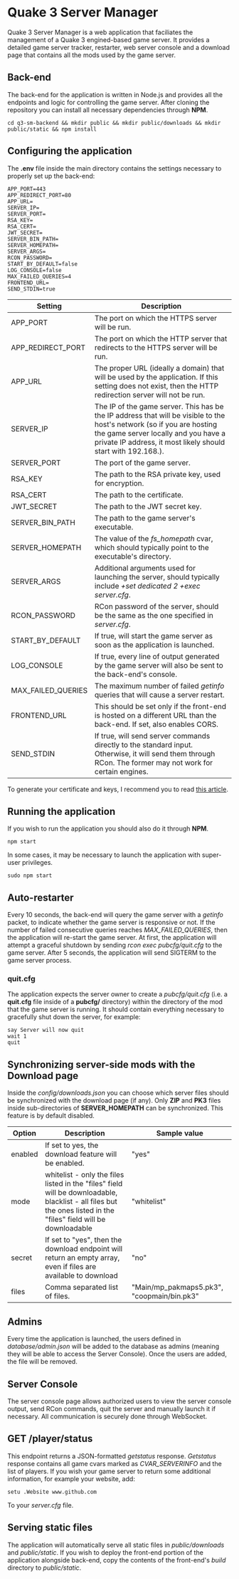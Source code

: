 # Quake 3 Server Manager
Quake 3 Server Manager is a web application that faciliates the management of a Quake 3 engined-based game server. It provides a detailed game server tracker, restarter, web server console and a download page that contains all the mods used by the game server.

## Back-end
The back-end for the application is written in Node.js and provides all the endpoints and logic for controlling the game server. After cloning the repository you can install all necessary dependencies through **NPM**.

    cd q3-sm-backend && mkdir public && mkdir public/downloads && mkdir public/static && npm install

## Configuring the application

The **.env** file inside the main directory contains the settings necessary to properly set up the back-end:

    APP_PORT=443
    APP_REDIRECT_PORT=80
    APP_URL=
    SERVER_IP=
    SERVER_PORT=
    RSA_KEY=
    RSA_CERT=
    JWT_SECRET=
    SERVER_BIN_PATH=
    SERVER_HOMEPATH=
    SERVER_ARGS=
    RCON_PASSWORD=
    START_BY_DEFAULT=false
    LOG_CONSOLE=false
    MAX_FAILED_QUERIES=4
    FRONTEND_URL=
    SEND_STDIN=true

Setting | Description
--- | ---
APP_PORT | The port on which the HTTPS server will be run.
APP_REDIRECT_PORT | The port on which the HTTP server that redirects to the HTTPS server will be run.
APP_URL | The proper URL (ideally a domain) that will be used by the application. If this setting does not exist, then the HTTP redirection server will not be run.
SERVER_IP | The IP of the game server. This has be the IP address that will be visible to the host's network (so if you are hosting the game server locally and you have a private IP address, it most likely should start with 192.168.).
SERVER_PORT | The port of the game server.
RSA_KEY | The path to the RSA private key, used for encryption.
RSA_CERT | The path to the certificate.
JWT_SECRET | The path to the JWT secret key.
SERVER_BIN_PATH | The path to the game server's executable.
SERVER_HOMEPATH | The value of the *fs_homepath* cvar, which should typically point to the executable's directory.
SERVER_ARGS | Additional arguments used for launching the server, should typically include *+set dedicated 2 +exec server.cfg*.
RCON_PASSWORD | RCon password of the server, should be the same as the one specified in *server.cfg*.
START_BY_DEFAULT | If true, will start the game server as soon as the application is launched.
LOG_CONSOLE | If true, every line of output generated by the game server will also be sent to the back-end's console.
MAX_FAILED_QUERIES | The maximum number of failed *getinfo* queries that will cause a server restart.
FRONTEND_URL | This should be set only if the front-end is hosted on a different URL than the back-end. If set, also enables CORS.
SEND_STDIN | If true, will send server commands directly to the standard input. Otherwise, it will send them through RCon. The former may not work for certain engines.

To generate your certificate and keys, I recommend you to read [this article](https://ubuntu.com/server/docs/security-certificates).

## Running the application
If you wish to run the application you should also do it through **NPM**.

    npm start

In some cases, it may be necessary to launch the application with super-user privileges.

    sudo npm start

## Auto-restarter
Every 10 seconds, the back-end will query the game server with a *getinfo* packet, to indicate whether the game server is responsive or not. If the number of failed consecutive queries reaches *MAX_FAILED_QUERIES*, then the application will re-start the game server. At first, the application will attempt a graceful shutdown by sending *rcon exec pubcfg/quit.cfg* to the game server. After 5 seconds, the application will send SIGTERM to the game server process.

### quit.cfg
The application expects the server owner to create a *pubcfg/quit.cfg* (i.e. a **quit.cfg** file inside of a **pubcfg/** directory) within the directory of the mod that the game server is running. It should contain everything necessary to gracefully shut down the server, for example:

    say Server will now quit
    wait 1
    quit


## Synchronizing server-side mods with the Download page
Inside the *config/downloads.json* you can choose which server files should be synchronized with the download page (if any). Only **ZIP** and **PK3** files inside sub-directories of **SERVER_HOMEPATH** can be synchronized. This feature is by default disabled.

Option | Description | Sample value
---|---|---
enabled | If set to yes, the download feature will be enabled. | "yes"
mode | whitelist - only the files listed in the "files" field will be downloadable, blacklist - all files but the ones listed in the "files" field will be downloadable | "whitelist"
secret | If set to "yes", then the download endpoint will return an empty array, even if files are available to download | "no"
files | Comma separated list of files. | "Main/mp_pakmaps5.pk3", "coopmain/bin.pk3"

## Admins
Every time the application is launched, the users defined in *database/admin.json* will be added to the database as admins (meaning they will be able to access the Server Console). Once the users are added, the file will be removed.

## Server Console
The server console page allows authorized users to view the server console output, send RCon commands, quit the server and manually launch it if necessary. All communication is securely done through WebSocket.

## GET /player/status
This endpoint returns a JSON-formatted *getstatus* response. *Getstatus* response contains all game cvars marked as *CVAR_SERVERINFO* and the list of players. If you wish your game server to return some additional information, for example your website, add:

    setu .Website www.github.com
    
To your *server.cfg* file.

## Serving static files
The application will automatically serve all static files in *public/downloads* and *public/static*. If you wish to deploy the front-end portion of the application alongside back-end, copy the contents of the front-end's *build* directory to *public/static*.
